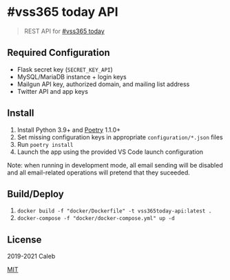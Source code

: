 # #vss365 today API

> REST API for [#vss365 today](https://vss365today.com)

## Required Configuration

* Flask secret key (`SECRET_KEY_API`)
* MySQL/MariaDB instance + login keys
* Mailgun API key, authorized domain, and mailing list address
* Twitter API and app keys

## Install

1. Install Python 3.9+ and [Poetry](https://poetry.eustace.io/) 1.1.0+
1. Set missing configuration keys in appropriate `configuration/*.json` files
1. Run `poetry install`
1. Launch the app using the provided VS Code launch configuration

Note: when running in development mode, all email sending will be disabled and
all email-related operations will pretend that they suceeded.


## Build/Deploy

1. `docker build -f "docker/Dockerfile" -t vss365today-api:latest .`
1. `docker-compose -f "docker/docker-compose.yml" up -d`

## License

2019-2021 Caleb

[MIT](LICENSE)
